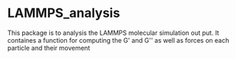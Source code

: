 # LAMMPS_analysis

This package is to analysis the LAMMPS molecular simulation out put. It containes a function for computing the G' and G'' as well as forces on each particle and their movement
